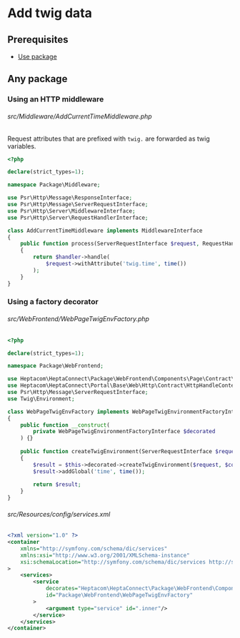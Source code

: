 # Add twig data

## Prerequisites

* [Use package](./use-package.md)


## Any package

### Using an HTTP middleware

###### src/Middleware/AddCurrentTimeMiddleware.php

Request attributes that are prefixed with `twig.` are forwarded as twig variables.

```php
<?php

declare(strict_types=1);

namespace Package\Middleware;

use Psr\Http\Message\ResponseInterface;
use Psr\Http\Message\ServerRequestInterface;
use Psr\Http\Server\MiddlewareInterface;
use Psr\Http\Server\RequestHandlerInterface;

class AddCurrentTimeMiddleware implements MiddlewareInterface
{
    public function process(ServerRequestInterface $request, RequestHandlerInterface $handler): ResponseInterface
    {
        return $handler->handle(
            $request->withAttribute('twig.time', time())
        );
    }
}
```


### Using a factory decorator

###### src/WebFrontend/WebPageTwigEnvFactory.php

```php
<?php

declare(strict_types=1);

namespace Package\WebFrontend;

use Heptacom\HeptaConnect\Package\WebFrontend\Components\Page\Contract\WebPageTwigEnvironmentFactoryInterface;
use Heptacom\HeptaConnect\Portal\Base\Web\Http\Contract\HttpHandleContextInterface;
use Psr\Http\Message\ServerRequestInterface;
use Twig\Environment;

class WebPageTwigEnvFactory implements WebPageTwigEnvironmentFactoryInterface
{
    public function __construct(
        private WebPageTwigEnvironmentFactoryInterface $decorated
    ) {}
    
    public function createTwigEnvironment(ServerRequestInterface $request,HttpHandleContextInterface $context) : Environment
    {
        $result = $this->decorated->createTwigEnvironment($request, $context);
        $result->addGlobal('time', time());
        
        return $result;
    }
}
```


###### src/Resources/config/services.xml

```xml
<?xml version="1.0" ?>
<container
    xmlns="http://symfony.com/schema/dic/services"
    xmlns:xsi="http://www.w3.org/2001/XMLSchema-instance"
    xsi:schemaLocation="http://symfony.com/schema/dic/services http://symfony.com/schema/dic/services/services-1.0.xsd"
>
    <services>
        <service
            decorates="Heptacom\HeptaConnect\Package\WebFrontend\Components\Page\Contract\WebPageTwigEnvironmentFactoryInterface"
            id="Package\WebFrontend\WebPageTwigEnvFactory"
        >
            <argument type="service" id=".inner"/>
        </service>
    </services>
</container>
```
